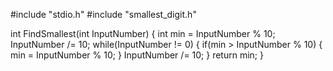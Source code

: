 #include "stdio.h"
#include "smallest_digit.h"

int FindSmallest(int InputNumber)
{
    int min = InputNumber % 10;
    InputNumber /= 10;
    while(InputNumber != 0)
    {
        if(min > InputNumber % 10)
        {
            min = InputNumber % 10;
        }
        InputNumber /= 10;
    }
    return min;
}
